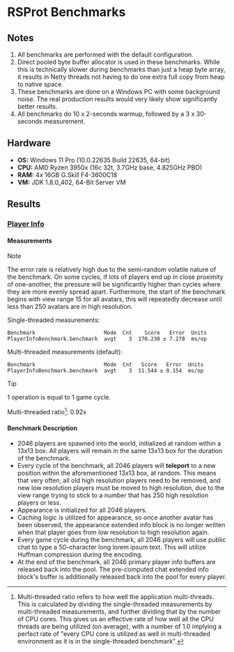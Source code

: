 # RSProt Benchmarks

## Notes
1. All benchmarks are performed with the default configuration.
2. Direct pooled byte buffer allocator is used in these benchmarks.
While this is technically slower during benchmarks than just a heap
byte array, it results in Netty threads not having to do one extra
full copy from heap to native space.
3. These benchmarks are done on a Windows PC with some background noise.
The real production results would very likely show significantly better
results.
4. All benchmarks do 10 x 2-seconds warmup, followed by a 3 x 30-seconds
measurement.

## Hardware
- **OS:** Windows 11 Pro (10.0.22635 Build 22635, 64-bit)
- **CPU:** AMD Ryzen 3950x (16c 32t, 3.7GHz base, 4.825GHz PBO)
- **RAM:** 4x 16GB G.Skill F4-3600C18
- **VM:** JDK 1.8.0_402, 64-Bit Server VM

## Results

### [Player Info](https://github.com/blurite/rsprot/blob/master/protocol/osrs-221-desktop/src/benchmarks/kotlin/net/rsprot/protocol/game/outgoing/info/PlayerInfoBenchmark.kt)

#### Measurements

> [!NOTE]
> The error rate is relatively high due to the semi-random volatile nature
> of the benchmark. On some cycles, if lots of players end up in close
> proximity of one-another, the pressure will be significantly higher than
> cycles where they are more evenly spread apart. Furthermore, the start of the
> benchmark begins with view range 15 for all avatars, this will repeatedly
> decrease until less than 250 avatars are in high resolution.

Single-threaded measurements:
```
Benchmark                      Mode  Cnt    Score   Error  Units
PlayerInfoBenchmark.benchmark  avgt    3  170.230 ± 7.278  ms/op
```

Multi-threaded measurements (default):
```
Benchmark                      Mode  Cnt   Score   Error  Units
PlayerInfoBenchmark.benchmark  avgt    3  11.544 ± 0.154  ms/op
```

> [!TIP]
> 1 operation is equal to 1 game cycle.

Multi-threaded ratio[^1]: 0.92x

#### Benchmark Description
- 2046 players are spawned into the world,
initialized at random within a 13x13 box. All players will remain in the same
13x13 box for the duration of the benchmark.
- Every cycle of the benchmark, all 2046 players will **teleport** to a new
position within the aforementioned 13x13 box, at random. This means that very
often, all old high resolution players need to be removed, and new
low resolution players must be moved to high resolution, due to the view range
trying to stick to a number that has 250 high resolution players or less.
- Appearance is initialized for all 2046 players.
- Caching logic is utilized for appearance, so once another avatar has been
observed, the appearance extended info block is no longer written when that
player goes from low resolution to high resolution again.
- Every game cycle during the benchmark, all 2046 players will use public chat
to type a 50-character long lorem ipsum text. This will utilize Huffman
compression during the encoding.
- At the end of the benchmark, all 2046 primary player info buffers are
released back into the pool. The pre-computed chat extended info block's
buffer is additionally released back into the pool for every player.


[^1]: Multi-threaded ratio refers to how well the application multi-threads.
This is calculated by dividing the single-threaded measurements by
multi-threaded measurements, and further dividing that by the number of
CPU cores. This gives us an effective rate of how well all the CPU threads
are being utilized (on average), with a number of 1.0 implying a perfect rate
of "every CPU core is utilized as well in multi-threaded environment as it is
in the single-threaded benchmark".
